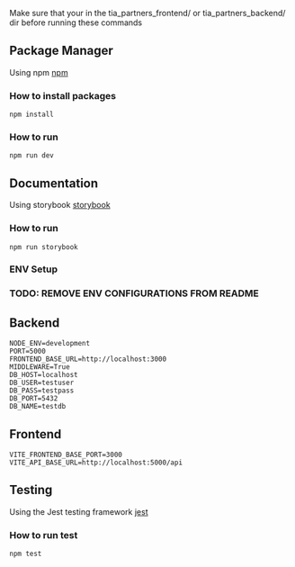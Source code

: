 Make sure that your in the tia_partners_frontend/ or tia_partners_backend/ dir before running these commands

## Package Manager
Using npm
[npm](https://docs.npmjs.com/)
### How to install packages
```console
npm install
```
### How to run 
```console
npm run dev
```

## Documentation
Using storybook
[storybook](https://storybook.js.org/docs)
### How to run
```console
npm run storybook
```

### ENV Setup
### TODO: REMOVE ENV CONFIGURATIONS FROM README
## Backend
```
NODE_ENV=development
PORT=5000
FRONTEND_BASE_URL=http://localhost:3000
MIDDLEWARE=True
DB_HOST=localhost
DB_USER=testuser
DB_PASS=testpass
DB_PORT=5432
DB_NAME=testdb
```

## Frontend
```
VITE_FRONTEND_BASE_PORT=3000
VITE_API_BASE_URL=http://localhost:5000/api
```

## Testing
Using the Jest testing framework
[jest](https://jestjs.io/)
### How to run test 
```console
npm test
```
